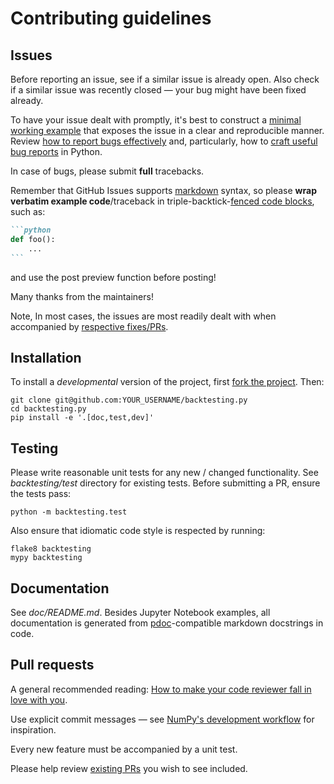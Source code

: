 Contributing guidelines
=======================

Issues
------
Before reporting an issue, see if a similar issue is already open.
Also check if a similar issue was recently closed — your bug might
have been fixed already.

To have your issue dealt with promptly, it's best to construct a
[minimal working example] that exposes the issue in a clear and
reproducible manner. Review [how to report bugs effectively][bugs]
and, particularly, how to
[craft useful bug reports][bugs2] in Python.

In case of bugs, please submit **full** tracebacks.

Remember that GitHub Issues supports [markdown] syntax, so
please **wrap verbatim example code**/traceback in
triple-backtick-[fenced code blocks],
such as:
~~~markdown
```python
def foo():
    ...
```
~~~
and use the post preview function before posting!

Many thanks from the maintainers!

Note, In most cases, the issues are most readily dealt with when
accompanied by [respective fixes/PRs].

[minimal working example]: https://en.wikipedia.org/wiki/Minimal_working_example
[bugs]: https://www.chiark.greenend.org.uk/~sgtatham/bugs.html
[bugs2]: https://matthewrocklin.com/blog/work/2018/02/28/minimal-bug-reports
[markdown]: https://www.markdownguide.org/cheat-sheet/
[fenced code blocks]: https://www.markdownguide.org/extended-syntax/#syntax-highlighting
[respective fixes/PRs]: https://github.com/kernc/backtesting.py/blob/master/CONTRIBUTING.md#pull-requests


Installation
------------
To install a _developmental_ version of the project,
first [fork the project]. Then:

    git clone git@github.com:YOUR_USERNAME/backtesting.py
    cd backtesting.py
    pip install -e '.[doc,test,dev]'

[fork the project]: https://help.github.com/articles/fork-a-repo/


Testing
-------
Please write reasonable unit tests for any new / changed functionality.
See _backtesting/test_ directory for existing tests.
Before submitting a PR, ensure the tests pass:

    python -m backtesting.test

Also ensure that idiomatic code style is respected by running:

    flake8 backtesting
    mypy backtesting


Documentation
-------------
See _doc/README.md_. Besides Jupyter Notebook examples, all documentation
is generated from [pdoc]-compatible markdown docstrings in code.

[pdoc]: https://pdoc3.github.io/pdoc


Pull requests
-------------
A general recommended reading:
[How to make your code reviewer fall in love with you][code-review].

Use explicit commit messages — see [NumPy's development workflow]
for inspiration.

Every new feature must be accompanied by a unit test.

Please help review [existing PRs] you wish to see included.

[code-review]: https://mtlynch.io/code-review-love/
[NumPy's development workflow]: https://numpy.org/doc/stable/dev/development_workflow.html
[existing PRs]: https://github.com/kernc/backtesting.py/pulls
